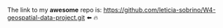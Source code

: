 The link to my **awesome** repo is: https://github.com/leticia-sobrino/W4-geospatial-data-project.git ⬅️ 🔥